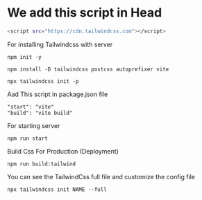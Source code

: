 # We add this script in Head
```bash
<script src="https://cdn.tailwindcss.com"></script>
```
For installing Tailwindcss with server
```
npm init -y
```
```
npm install -D tailwindcss postcss autoprefixer vite
```
```
npx tailwindcss init -p
```
Aad This script in package.json file
```
"start": "vite"
"build": "vite build"
```
For starting server
```
npm run start
```
Build Css For Production (Deployment)
```
npm run build:tailwind
```
You can see the TailwindCss full file and customize the config file 
```
npx tailwindcss init NAME --full
```
